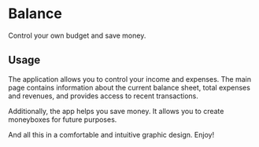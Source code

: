 # Balance
Control your own budget and save money.

## Usage

The application allows you to control your income and expenses. The main page contains information about the current balance sheet, total expenses and revenues, and provides access to recent transactions.

Additionally, the app helps you save money. It allows you to create moneyboxes for future purposes.

And all this in a comfortable and intuitive graphic design. Enjoy!